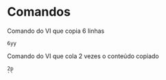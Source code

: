 # Comandos

Comando do VI que copia 6 linhas
```
6yy
```

Comando do VI que cola 2 vezes o conteúdo copiado
```
2p
``